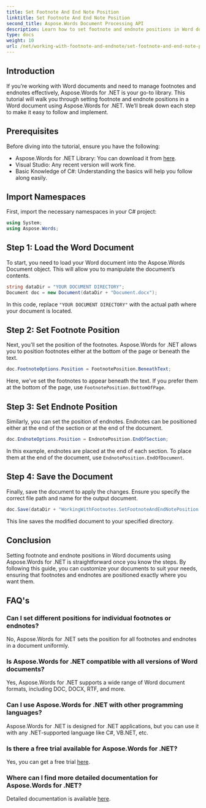 ```yaml
---
title: Set Footnote And End Note Position
linktitle: Set Footnote And End Note Position
second_title: Aspose.Words Document Processing API
description: Learn how to set footnote and endnote positions in Word documents using Aspose.Words for .NET with this detailed step-by-step guide.
type: docs
weight: 10
url: /net/working-with-footnote-and-endnote/set-footnote-and-end-note-position/
---
```

## Introduction

If you’re working with Word documents and need to manage footnotes and endnotes effectively, Aspose.Words for .NET is your go-to library. This tutorial will walk you through setting footnote and endnote positions in a Word document using Aspose.Words for .NET. We’ll break down each step to make it easy to follow and implement.

## Prerequisites

Before diving into the tutorial, ensure you have the following:

- Aspose.Words for .NET Library: You can download it from [here](https://releases.aspose.com/words/net/).
- Visual Studio: Any recent version will work fine.
- Basic Knowledge of C#: Understanding the basics will help you follow along easily.

## Import Namespaces

First, import the necessary namespaces in your C# project:

```csharp
using System;
using Aspose.Words;
```

## Step 1: Load the Word Document

To start, you need to load your Word document into the Aspose.Words Document object. This will allow you to manipulate the document’s contents.

```csharp
string dataDir = "YOUR DOCUMENT DIRECTORY";
Document doc = new Document(dataDir + "Document.docx");
```

In this code, replace `"YOUR DOCUMENT DIRECTORY"` with the actual path where your document is located.

## Step 2: Set Footnote Position

Next, you’ll set the position of the footnotes. Aspose.Words for .NET allows you to position footnotes either at the bottom of the page or beneath the text.

```csharp
doc.FootnoteOptions.Position = FootnotePosition.BeneathText;
```

Here, we’ve set the footnotes to appear beneath the text. If you prefer them at the bottom of the page, use `FootnotePosition.BottomOfPage`.

## Step 3: Set Endnote Position

Similarly, you can set the position of endnotes. Endnotes can be positioned either at the end of the section or at the end of the document.

```csharp
doc.EndnoteOptions.Position = EndnotePosition.EndOfSection;
```

In this example, endnotes are placed at the end of each section. To place them at the end of the document, use `EndnotePosition.EndOfDocument`.

## Step 4: Save the Document

Finally, save the document to apply the changes. Ensure you specify the correct file path and name for the output document.

```csharp
doc.Save(dataDir + "WorkingWithFootnotes.SetFootnoteAndEndNotePosition.docx");
```

This line saves the modified document to your specified directory.

## Conclusion

Setting footnote and endnote positions in Word documents using Aspose.Words for .NET is straightforward once you know the steps. By following this guide, you can customize your documents to suit your needs, ensuring that footnotes and endnotes are positioned exactly where you want them.

## FAQ's

### Can I set different positions for individual footnotes or endnotes?

No, Aspose.Words for .NET sets the position for all footnotes and endnotes in a document uniformly.

### Is Aspose.Words for .NET compatible with all versions of Word documents?

Yes, Aspose.Words for .NET supports a wide range of Word document formats, including DOC, DOCX, RTF, and more.

### Can I use Aspose.Words for .NET with other programming languages?

Aspose.Words for .NET is designed for .NET applications, but you can use it with any .NET-supported language like C#, VB.NET, etc.

### Is there a free trial available for Aspose.Words for .NET?

Yes, you can get a free trial [here](https://releases.aspose.com/).

### Where can I find more detailed documentation for Aspose.Words for .NET?

Detailed documentation is available [here](https://reference.aspose.com/words/net/).
